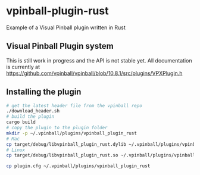 # vpinball-plugin-rust

Example of a Visual Pinball plugin written in Rust

## Visual Pinball Plugin system

This is still work in progress and the API is not stable yet. All documentation is currently
at https://github.com/vpinball/vpinball/blob/10.8.1/src/plugins/VPXPlugin.h

## Installing the plugin

```sh
# get the latest header file from the vpinball repo
./download_header.sh
# build the plugin
cargo build
# copy the plugin to the plugin folder
mkdir -p ~/.vpinball/plugins/vpinball_plugin_rust
# Mac
cp target/debug/libvpinball_plugin_rust.dylib ~/.vpinball/plugins/vpinball_plugin_rust
# Linux
cp target/debug/libvpinball_plugin_rust.so ~/.vpinball/plugins/vpinball_plugin_rust

cp plugin.cfg ~/.vpinball/plugins/vpinball_plugin_rust
```